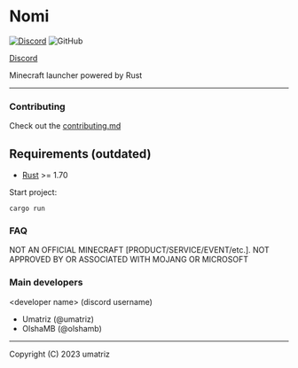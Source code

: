 # Nomi

[![Discord](https://img.shields.io/discord/1115256451850584215?logo=discord&label=Discord%20Server)](https://discord.gg/qRD5XEJKc4) ![GitHub](https://img.shields.io/github/license/Umatriz/nomi)

[Discord](https://discord.gg/qRD5XEJKc4)

Minecraft launcher powered by Rust

---

### Contributing

Check out the [contributing.md](./CONTRIBUTING.md)

## Requirements (outdated)

- [Rust](https://www.rust-lang.org/) >= 1.70

Start project:
```shell
cargo run
```

### FAQ

NOT AN OFFICIAL MINECRAFT [PRODUCT/SERVICE/EVENT/etc.]. NOT APPROVED BY OR ASSOCIATED WITH MOJANG OR MICROSOFT

### Main developers

\<developer name> (discord username)

- Umatriz (@umatriz)
- OlshaMB (@olshamb)

---

Copyright (C) 2023  umatriz